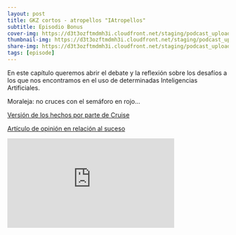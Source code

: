 ```yaml
---
layout: post
title: GKZ cortos - atropellos "IAtropellos"
subtitle: Episodio Bonus
cover-img: https://d3t3ozftmdmh3i.cloudfront.net/staging/podcast_uploaded_episode/14743809/14743809-1698573113512-498baab29872b.jpg
thumbnail-img: https://d3t3ozftmdmh3i.cloudfront.net/staging/podcast_uploaded_episode/14743809/14743809-1698573113512-498baab29872b.jpg
share-img: https://d3t3ozftmdmh3i.cloudfront.net/staging/podcast_uploaded_episode/14743809/14743809-1698573113512-498baab29872b.jpg
tags: [episode]
---
```


En este capítulo queremos abrir el debate y la reflexión sobre los desafíos a los que nos encontramos en el uso de determinadas Inteligencias Artificiales.

  

Moraleja: no cruces con el semáforo en rojo...

  

<a href="[https://getcruise.com/news/blog/2023/a-detailed-review-of-the-recent-sf-hit-and-run-incident/](https://getcruise.com/news/blog/2023/a-detailed-review-of-the-recent-sf-hit-and-run-incident/)" rel="noopener noreferer" target="_blank">Versión de los hechos por parte de Cruise</a>

<a href="[https://www-understandingai-org.translate.goog/p/california-suspension-is-an-existential?utm_source=post-email-title&amp;publication_id=1501429&amp;post_id=138275956&amp;utm_campaign=email-post-title&amp;isFreemail=true&amp;r=2d62&amp;utm_medium=email&amp;_x_tr_sl=auto&amp;_x_tr_tl=en&amp;_x_tr_hl=es](https://www-understandingai-org.translate.goog/p/california-suspension-is-an-existential?utm_source=post-email-title&amp;publication_id=1501429&amp;post_id=138275956&amp;utm_campaign=email-post-title&amp;isFreemail=true&amp;r=2d62&amp;utm_medium=email&amp;_x_tr_sl=auto&amp;_x_tr_tl=en&amp;_x_tr_hl=es)" rel="noopener noreferer" target="_blank">Artículo de opinión en relación al suceso</a>
<iframe src='https://podcasters.spotify.com/pod/show/geekingzone/embed/episodes/GKZ-cortos---atropellos-IAtropellos-e2b4vb0' height='204px' width='380px' frameborder='0' scrolling='no'></iframe>